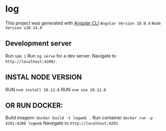 # log
This project was generated with [Angular CLI](https://github.com/angular/angular-cli) 
`Angular Version 18.0.4`
`Node Version v20.14.0`

## Development server
Run `npm i`
Run `ng serve` for a dev server. Navigate to `http://localhost:4200/`.


## INSTAL NODE VERSION
RUN `nvm install 20.12.0`
RUN `nvm use 20.12.0`

## OR RUN DOCKER:
Build imagem: `docker build -t logweb .`
Run container `docker run -p 4201:4200 logweb`
Navegate to `http://localhost:4201`
